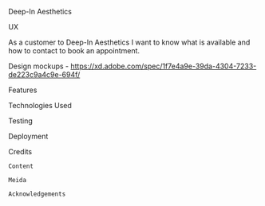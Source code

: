 Deep-In Aesthetics



UX


As a customer to Deep-In Aesthetics I want to know what is available and how to contact to book an appointment.

Design mockups - https://xd.adobe.com/spec/1f7e4a9e-39da-4304-7233-de223c9a4c9e-694f/

Features


Technologies Used


Testing

Deployment

Credits

    Content
    
    Meida
    
    Acknowledgements